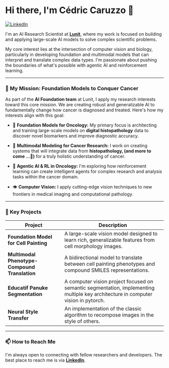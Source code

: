 # Hi there, I'm Cédric Caruzzo 👋

<p align="left">
  <a href="https://www.linkedin.com/in/cedric-caruzzo/" target="_blank">
    <img src="https://img.shields.io/badge/LinkedIn-0077B5?style=for-the-badge&logo=linkedin&logoColor=white" alt="LinkedIn"/>
  </a>
</p>

I'm an AI Research Scientist at [**Lunit**](https://lunit.io/), where my work is focused on building and applying large-scale AI models to solve complex scientific problems.

My core interest lies at the intersection of computer vision and biology, particularly in developing foundation and multimodal models that can interpret and translate complex data types. I'm passionate about pushing the boundaries of what's possible with agentic AI and reinforcement learning.

---

### 🔭 My Mission: Foundation Models to Conquer Cancer

As part of the **AI Foundation team** at Lunit, I apply my research interests toward this core mission. We are creating robust and generalizable AI to fundamentally change how cancer is diagnosed and treated. Here's how my interests align with this goal:

* 🧠 **Foundation Models for Oncology:** My primary focus is architecting and training large-scale models on **digital histopathology** data to discover novel biomarkers and improve diagnostic accuracy.

* 🧬 **Multimodal Modeling for Cancer Research:** I work on creating systems that will integrate data from **histopathology, (and more to come ...🤫)** for a truly holistic understanding of cancer.

* 🤖 **Agentic AI & RL in Oncology:** I'm exploring how reinforcement learning can create intelligent agents for complex research and analysis tasks within the cancer domain.

* 👁️ **Computer Vision:** I apply cutting-edge vision techniques to new frontiers in medical imaging and computational pathology.

---

### 🚀 Key Projects

| Project                                                                            | Description                                                                                             |
| ---------------------------------------------------------------------------------- | ------------------------------------------------------------------------------------------------------- |
| **Foundation Model for Cell Painting** | A large-scale vision model designed to learn rich, generalizable features from cell morphology images.  |
| **Multimodal Phenotype-Compound Translation** | A bidirectional model to translate between cell painting phenotypes and compound SMILES representations. |
| **Educatif Panuke Segmentation** | A computer vision project focused on semantic segmentation, implementing multiple key architecture in computer vision in pytorch. |
| **Neural Style Transfer** | An implementation of the classic algorithm to recompose images in the style of others.                  |


---

### 📫 How to Reach Me

I'm always open to connecting with fellow researchers and developers. The best place to reach me is via [**LinkedIn**](https://www.linkedin.com/in/cedric-caruzzo/).
